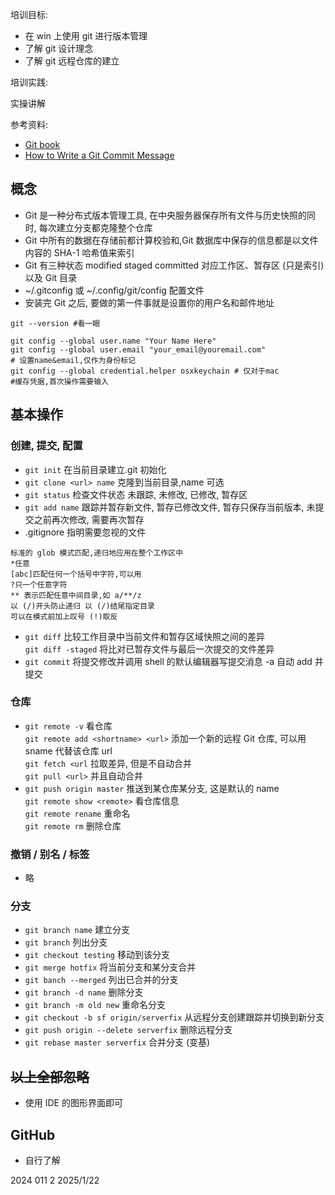 培训目标:

* 在 win 上使用 git 进行版本管理
* 了解 git 设计理念
* 了解 git 远程仓库的建立

培训实践:

实操讲解

参考资料:

* [Git book](https://git-scm.com/book/zh/v2)
* [How to Write a Git Commit Message](https://github.com/jlevy/the-art-of-command-line/blob/master/README-zh.md)

## 概念

* Git 是一种分布式版本管理工具, 在中央服务器保存所有文件与历史快照的同时, 每次建立分支都克隆整个仓库
* Git 中所有的数据在存储前都计算校验和,Git 数据库中保存的信息都是以文件内容的 SHA-1 哈希值来索引
* Git 有三种状态 modified staged committed 对应工作区、暂存区 (只是索引) 以及 Git 目录
* \~/.gitconfig 或 \~/.config/git/config 配置文件
* 安装完 Git 之后, 要做的第一件事就是设置你的用户名和邮件地址

```shell
git --version #看一眼

git config --global user.name "Your Name Here"
git config --global user.email "your_email@youremail.com"
# 设置name&email,仅作为身份标记
git config --global credential.helper osxkeychain # 仅对于mac
#缓存凭据,首次操作需要输入
```

## 基本操作

### 创建, 提交, 配置

* `git init` 在当前目录建立.git 初始化
* `git clone <url> name` 克隆到当前目录,name 可选
* `git status` 检查文件状态 未跟踪, 未修改, 已修改, 暂存区
* `git add name` 跟踪并暂存新文件, 暂存已修改文件, 暂存只保存当前版本, 未提交之前再次修改, 需要再次暂存
* .gitignore 指明需要忽视的文件

```text
标准的 glob 模式匹配,递归地应用在整个工作区中  
*任意  
[abc]匹配任何一个括号中字符,可以用  
?只一个任意字符
** 表示匹配任意中间目录,如 a/**/z  
以 (/)开头防止递归 以 (/)结尾指定目录  
可以在模式前加上叹号 (!)取反
```

* `git diff` 比较工作目录中当前文件和暂存区域快照之间的差异\
  `git diff -staged` 将比对已暂存文件与最后一次提交的文件差异
* `git commit` 将提交修改并调用 shell 的默认编辑器写提交消息 -a 自动 add 并提交

### 仓库

* `git remote -v` 看仓库\
  `git remote add <shortname> <url>` 添加一个新的远程 Git 仓库, 可以用 sname 代替该仓库 url\
  `git fetch <url` 拉取差异, 但是不自动合并\
  `git pull <url>` 并且自动合并
* `git push origin master` 推送到某仓库某分支, 这是默认的 name\
  `git remote show <remote>` 看仓库信息\
  `git remote rename` 重命名\
  `git remote rm` 删除仓库

### 撤销 / 别名 / 标签

* 略

### 分支

* `git branch name` 建立分支
* `git branch` 列出分支
* `git checkout testing` 移动到该分支
* `git merge hotfix` 将当前分支和某分支合并
* `git banch --merged` 列出已合并的分支
* `git branch -d name` 删除分支
* `git branch -m old new` 重命名分支
* `git checkout -b sf origin/serverfix` 从远程分支创建跟踪并切换到新分支
* `git push origin --delete serverfix` 删除远程分支
* `git rebase master serverfix` 合并分支 (变基)

## ~~以上全部忽略~~

* 使用 IDE 的图形界面即可

## GitHub

* 自行了解

2024 011 2 2025/1/22